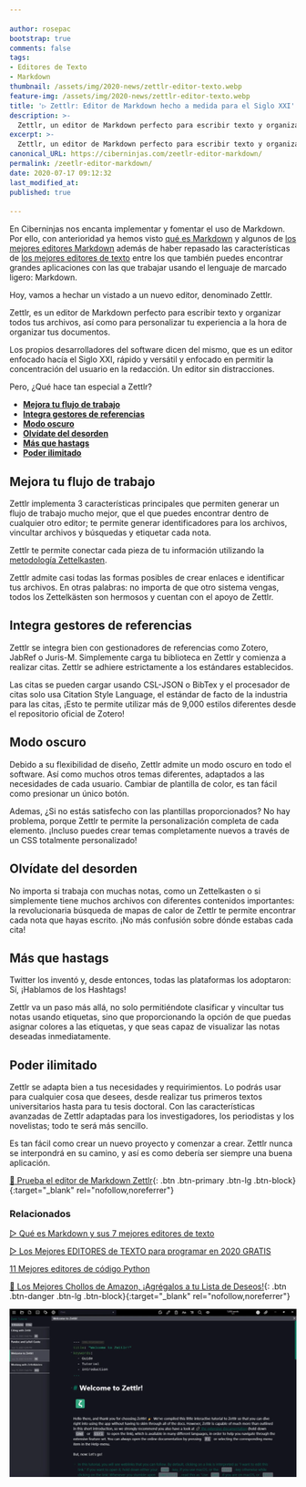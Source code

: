 ```yaml
---

author: rosepac
bootstrap: true
comments: false
tags:
- Editores de Texto
- Markdown
thumbnail: /assets/img/2020-news/zettlr-editor-texto.webp
feature-img: /assets/img/2020-news/zettlr-editor-texto.webp
title: '▷ Zettlr: Editor de Markdown hecho a medida para el Siglo XXI'
description: >-
  Zettlr, un editor de Markdown perfecto para escribir texto y organizar todos tus archivos, así como para personalizar tu experiencia a la hora de organizar tus documentos.
excerpt: >-
  Zettlr, un editor de Markdown perfecto para escribir texto y organizar todos tus archivos, así como para personalizar tu experiencia a la hora de organizar tus documentos.
canonical_URL: https://ciberninjas.com/zeetlr-editor-markdown/
permalink: /zeetlr-editor-markdown/
date: 2020-07-17 09:12:32
last_modified_at: 
published: true

---
```


En Ciberninjas nos encanta implementar y fomentar el uso de Markdown. Por ello, con anterioridad ya hemos visto [qué es Markdown](https://ciberninjas.com/editores-markdown/) y algunos de [los mejores editores Markdown](https://ciberninjas.com/editores-markdown/) además de haber repasado las características de [los mejores editores de texto](https://ciberninjas.com/mejores-editores-texto/) entre los que también puedes encontrar grandes aplicaciones con las que trabajar usando el lenguaje de marcado ligero: Markdown.

Hoy, vamos a hechar un vistado a un nuevo editor, denominado Zettlr.

Zettlr, es un editor de Markdown perfecto para escribir texto y organizar todos tus archivos, así como para personalizar tu experiencia a la hora de organizar tus documentos.

Los propios desarrolladores del software dicen del mismo, que es un editor enfocado hacía el Siglo XXI, rápido y versátil y enfocado en permitir la concentración del usuario en la redacción. Un editor sin distracciones.

Pero, ¿Qué hace tan especial a Zettlr?

- [**Mejora tu flujo de trabajo**](#mejora-tu-flujo-de-trabajo)
- [**Integra gestores de referencias**](#integra-gestores-de-referencias)
- [**Modo oscuro**](#modo-oscuro)
- [**Olvídate del desorden**](#olvídate-del-desorden)
- [**Más que hastags**](#más-que-hastags)
- [**Poder ilimitado**](#poder-ilimitado)

## **Mejora tu flujo de trabajo**

Zettlr implementa 3 características principales que permiten generar un flujo de trabajo mucho mejor, que el que puedes encontrar dentro de cualquier otro editor; te permite generar identificadores para los archivos, vincultar archivos y búsquedas y etiquetar cada nota.

Zettlr te permite conectar cada pieza de tu información utilizando la [metodología Zettelkasten](https://ciberninjas.com/wiki/zettelkasten/).

Zettlr admite casi todas las formas posibles de crear enlaces e identificar tus archivos. En otras palabras: no importa de que otro sistema vengas, todos los Zettelkästen son hermosos y cuentan con el apoyo de Zettlr.

## **Integra gestores de referencias**

Zettlr se integra bien con gestionadores de referencias como Zotero, JabRef o Juris-M. Simplemente carga tu biblioteca en Zettlr y comienza a realizar citas. Zettlr se adhiere estrictamente a los estándares establecidos.

Las citas se pueden cargar usando CSL-JSON o BibTex y el procesador de citas solo usa Citation Style Language, el estándar de facto de la industria para las citas, ¡Esto te permite utilizar más de 9,000 estilos diferentes desde el repositorio oficial de Zotero!

## **Modo oscuro**

Debido a su flexibilidad de diseño, Zettlr admite un modo oscuro en todo el software. Así como muchos otros temas diferentes, adaptados a las necesidades de cada usuario. Cambiar de plantilla de color, es tan fácil como presionar un único botón.

Ademas, ¿Si no estás satisfecho con las plantillas proporcionados? No hay problema, porque Zettlr te permite la personalización completa de cada elemento. ¡Incluso puedes crear temas completamente nuevos a través de un CSS totalmente personalizado!

## **Olvídate del desorden**

No importa si trabaja con muchas notas, como un Zettelkasten o si simplemente tiene muchos archivos con diferentes contenidos importantes: la revolucionaria búsqueda de mapas de calor de Zettlr te permite encontrar cada nota que hayas escrito. ¡No más confusión sobre dónde estabas cada cita!

## **Más que hastags**

Twitter los inventó y, desde entonces, todas las plataformas los adoptaron: Sí, ¡Hablamos de los Hashtags!

Zettlr va un paso más allá, no solo permitiéndote clasificar y vincultar tus notas usando etiquetas, sino que proporcionando la opción de que puedas asignar colores a las etiquetas, y que seas capaz de visualizar las notas deseadas inmediatamente.

## **Poder ilimitado**

Zettlr se adapta bien a tus necesidades y requirimientos. Lo podrás usar para cualquier cosa que desees, desde realizar tus primeros textos universitarios hasta para tu tesis doctoral. Con las características avanzadas de Zettlr adaptadas para los investigadores, los periodistas y los novelistas; todo te será más sencillo.

Es tan fácil como crear un nuevo proyecto y comenzar a crear. Zettlr nunca se interpondrá en su camino, y así es como debería ser siempre una buena aplicación.

[💪 Prueba el editor de Markdown Zettlr](https://kutt.it/zettlr){: .btn .btn-primary .btn-lg .btn-block}{:target="_blank" rel="nofollow,noreferrer"}

### **Relacionados** <!-- omit in toc -->

[▷ Qué es Markdown y sus 7 mejores editores de texto](https://ciberninjas.com/editores-markdown/)

[▷ Los Mejores EDITORES de TEXTO para programar en 2020 GRATIS](https://ciberninjas.com/mejores-editores-texto/)

[11 Mejores editores de código Python](https://ciberninjas.com/mejores-ide-python/)

[🛒 Los Mejores Chollos de Amazon, ¡Agrégalos a tu Lista de Deseos!](https://www.amazon.es/shop/cibercursos "Los Mejores Chollos de Amazon, Ofertas Flash, Black Monday y Amazon Prime Day"){: .btn .btn-danger .btn-lg .btn-block}{:target="_blank" rel="nofollow,noreferrer"}

![Zettlr, un editor de Markdown perfecto para escribir texto y organizar todos tus archivos, así como para personalizar tu experiencia a la hora de organizar tus documentos.](/assets/img/2020-news/zettlr-editor-texto.webp "Zettlr, un editor de Markdown perfecto para escribir texto y organizar todos tus archivos, así como para personalizar tu experiencia a la hora de organizar tus documentos.")
